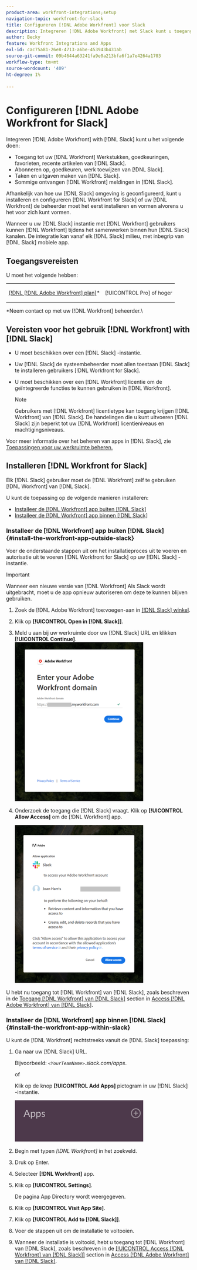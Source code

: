 ```yaml
---
product-area: workfront-integrations;setup
navigation-topic: workfront-for-slack
title: Configureren [!DNL Adobe Workfront] voor Slack
description: Integreren [!DNL Adobe Workfront] met Slack kunt u toegang krijgen tot [!DNL Workfront] arbeidsartikelen, goedkeuringen, favorieten, recente artikelen van Slack.
author: Becky
feature: Workfront Integrations and Apps
exl-id: cac75a81-26e8-4713-a6be-453943b431ab
source-git-commit: 09b4644a63241fa9e0a213bfa6f1a7e4264a1703
workflow-type: tm+mt
source-wordcount: '409'
ht-degree: 1%

---
```


# Configureren [!DNL Adobe Workfront for Slack]

Integreren [!DNL Adobe Workfront] with [!DNL Slack] kunt u het volgende doen:

* Toegang tot uw [!DNL Workfront] Werkstukken, goedkeuringen, favorieten, recente artikelen van [!DNL Slack].
* Abonneren op, goedkeuren, werk toewijzen van [!DNL Slack].
* Taken en uitgaven maken van [!DNL Slack].
* Sommige ontvangen [!DNL Workfront] meldingen in [!DNL Slack].

Afhankelijk van hoe uw [!DNL Slack] omgeving is geconfigureerd, kunt u installeren en configureren [!DNL Workfront for Slack] of uw [!DNL Workfront] de beheerder moet het eerst installeren en vormen alvorens u het voor zich kunt vormen.

Wanneer u uw [!DNL Slack] instantie met [!DNL Workfront] gebruikers kunnen [!DNL Workfront] tijdens het samenwerken binnen hun [!DNL Slack] kanalen. De integratie kan vanaf elk [!DNL Slack] milieu, met inbegrip van [!DNL Slack] mobiele app.

## Toegangsvereisten

U moet het volgende hebben:

<table style="table-layout:auto"> 
 <col> 
 </col> 
 <col> 
 </col> 
 <tbody> 
  <tr> 
   <td role="rowheader"><a href="https://www.workfront.com/plans" target="_blank">[!DNL [!DNL Adobe Workfront] plan]</a>*</td> 
   <td> <p>[!UICONTROL Pro] of hoger</p> </td> 
  </tr> 
 </tbody> 
</table>

&#42;Neem contact op met uw [!DNL Workfront] beheerder.\

## Vereisten voor het gebruik [!DNL Workfront] with [!DNL Slack]

* U moet beschikken over een [!DNL Slack] -instantie.
* Uw [!DNL Slack] de systeembeheerder moet allen toestaan [!DNL Slack] te installeren gebruikers [!DNL Workfront for Slack].
* U moet beschikken over een [!DNL Workfront] licentie om de geïntegreerde functies te kunnen gebruiken in [!DNL Workfront].

   >[!NOTE]
   >
   >Gebruikers met [!DNL Workfront] licentietype kan toegang krijgen [!DNL Workfront] van [!DNL Slack]. De handelingen die u kunt uitvoeren [!DNL Slack] zijn beperkt tot uw [!DNL Workfront] licentieniveaus en machtigingsniveaus.

Voor meer informatie over het beheren van apps in [!DNL Slack], zie [Toepassingen voor uw werkruimte beheren.](https://get.slack.help/hc/en-us/articles/222386767-Manage-apps-for-your-workspace)

## Installeren [!DNL Workfront for Slack]

Elk [!DNL Slack] gebruiker moet de [!DNL Workfront] zelf te gebruiken [!DNL Workfront] van [!DNL Slack].

U kunt de toepassing op de volgende manieren installeren:

* [Installeer de [!DNL Workfront] app buiten [!DNL Slack]](#install-the-workfront-app-outside-slack-install-the-workfront-app-outside-slack)
* [Installeer de [!DNL Workfront] app binnen [!DNL Slack]](#install-the-workfront-app-within-slack-install-the-workfront-app-within-slack)

### Installeer de [!DNL Workfront] app buiten [!DNL Slack] {#install-the-workfront-app-outside-slack}

Voer de onderstaande stappen uit om het installatieproces uit te voeren en autorisatie uit te voeren [!DNL Workfront for Slack] op uw [!DNL Slack] -instantie.

>[!IMPORTANT]
>
>Wanneer een nieuwe versie van [!DNL Workfront] Als Slack wordt uitgebracht, moet u de app opnieuw autoriseren om deze te kunnen blijven gebruiken.

1. Zoek de [!DNL Adobe Workfront] toe:voegen-aan in [[!DNL Slack] winkel](https://workfront.slack.com/apps/A7CLAMVNW-adobe-workfront?tab=more_info).

1. Klik op **[!UICONTROL Open in [!DNL Slack]]**.

1. Meld u aan bij uw werkruimte door uw [!DNL Slack] URL en klikken **[!UICONTROL Continue]**.\
   ![Screen_Shot_2017-10-17_at_8.27.38_AM.png](assets/screen-shot-2017-10-17-at-8.27.38-am-350x432.png)

1. Onderzoek de toegang die [!DNL Slack] vraagt. Klik op **[!UICONTROL Allow Access]** om de [!DNL Workfront] app.

   ![](assets/integrations-access-screen-350x429.png)

U hebt nu toegang tot [!DNL Workfront] van [!DNL Slack], zoals beschreven in de [Toegang [!DNL Workfront] van [!DNL Slack]](../../workfront-integrations-and-apps/using-workfront-with-slack/access-workfront-from-slack.md#viewing-all-available-commands) section in [Access [!DNL Adobe Workfront] van [!DNL Slack]](../../workfront-integrations-and-apps/using-workfront-with-slack/access-workfront-from-slack.md).

### Installeer de [!DNL Workfront] app binnen [!DNL Slack] {#install-the-workfront-app-within-slack}

U kunt de [!DNL Workfront] rechtstreeks vanuit de [!DNL Slack] toepassing:

1. Ga naar uw [!DNL Slack] URL.

   Bijvoorbeeld: *`<YourTeamName>`.slack.com/apps*.

   of

   Klik op de knop **[!UICONTROL Add Apps]** pictogram in uw [!DNL Slack] -instantie.

   ![add_apps_in_Slack.png](assets/add-apps-in-slack-350x112.png)

1. Begin met typen *[!DNL Workfront]* in het zoekveld.
1. Druk op Enter.
1. Selecteer **[!DNL Workfront]** app.
1. Klik op **[!UICONTROL Settings]**.

   De pagina App Directory wordt weergegeven.

1. Klik op **[!UICONTROL Visit App Site]**.
1. Klik op **[!UICONTROL Add to [!DNL Slack]]**.
1. Voer de stappen uit om de installatie te voltooien.
1. Wanneer de installatie is voltooid, hebt u toegang tot [!DNL Workfront] van [!DNL Slack], zoals beschreven in de [[!UICONTROL Access [!DNL Workfront] van [!DNL Slack]]](../../workfront-integrations-and-apps/using-workfront-with-slack/access-workfront-from-slack.md#viewing-all-available-commands) section in [Access [!DNL Adobe Workfront] van [!DNL Slack]](../../workfront-integrations-and-apps/using-workfront-with-slack/access-workfront-from-slack.md).
